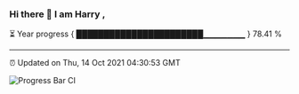### Hi there 👋 I am Harry , 

⏳ Year progress { ███████████████████████▁▁▁▁▁▁▁ } 78.41 %

---

⏰ Updated on Thu, 14 Oct 2021 04:30:53 GMT

![Progress Bar CI](https://github.com/duykhang68/duykhang68/workflows/Progress%20Bar%20CI/badge.svg)
